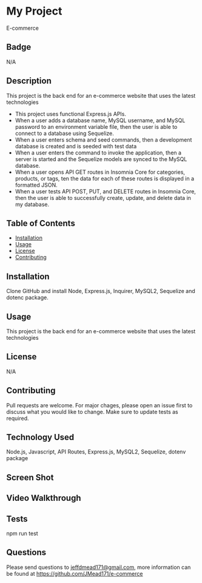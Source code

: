 # My Project       
E-commerce
  

## Badge
N/A


## Description
This project is the back end for an e-commerce website that uses the latest technologies
- This project uses functional Express.js APIs.
- When a user adds a database name, MySQL username, and MySQL password to an environment variable file, then the user is able to connect to a database using Sequelize.
- When a user enters schema and seed commands, then a development database is created and is seeded with test data
- When a user enters the command to invoke the application, then a server is started and the Sequelize models are synced to the MySQL database.
- When a user opens API GET routes in Insomnia Core for categories, products, or tags, ten the data for each of these routes is displayed in a formatted JSON.
- When a user tests API POST, PUT, and DELETE routes in Insomnia Core, then the user is able to successfully create, update, and delete data in my database.

  
## Table of Contents
  
  * [Installation](#installation)
  * [Usage](#usage)
  * [License](#license)
  * [Contributing](#contributing)
  

## Installation
Clone GitHub and install Node, Express.js, Inquirer, MySQL2, Sequelize and dotenc package.
  
  
## Usage 
This project is the back end for an e-commerce website that uses the latest technologies


## License
N/A 
  

## Contributing
Pull requests are welcome. For major chages, please open an issue first to discuss what you would like to change. Make sure to update tests as required.
  

## Technology Used
Node.js, Javascript, API Routes, Express.js, MySQL2, Sequelize, dotenv package


## Screen Shot


## Video Walkthrough


## Tests
npm run test

  
## Questions
Please send questions to jeffdmead171@gmail.com, more information can be found at https://github.com/JMead171/e-commerce